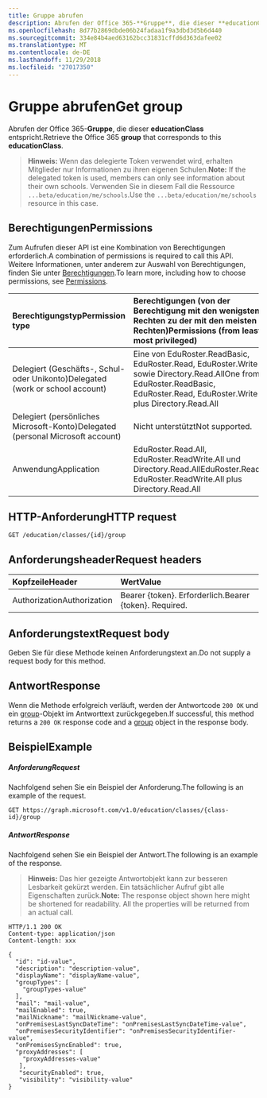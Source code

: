 ```yaml
---
title: Gruppe abrufen
description: Abrufen der Office 365-**Gruppe**, die dieser **educationClass** entspricht.
ms.openlocfilehash: 8d77b2869dbde06b24fadaa1f9a3dbd3d5b6d440
ms.sourcegitcommit: 334e84b4aed63162bcc31831cffd6d363dafee02
ms.translationtype: MT
ms.contentlocale: de-DE
ms.lasthandoff: 11/29/2018
ms.locfileid: "27017350"
---
```

# <a name="get-group"></a><span data-ttu-id="181d8-103">Gruppe abrufen</span><span class="sxs-lookup"><span data-stu-id="181d8-103">Get group</span></span>

<span data-ttu-id="181d8-104">Abrufen der Office 365-**Gruppe**, die dieser **educationClass** entspricht.</span><span class="sxs-lookup"><span data-stu-id="181d8-104">Retrieve the Office 365 **group** that corresponds to this **educationClass**.</span></span>

><span data-ttu-id="181d8-105">**Hinweis:** Wenn das delegierte Token verwendet wird, erhalten Mitglieder nur Informationen zu ihren eigenen Schulen.</span><span class="sxs-lookup"><span data-stu-id="181d8-105">**Note:** If the delegated token is used, members can only see information about their own schools.</span></span> <span data-ttu-id="181d8-106">Verwenden Sie in diesem Fall die Ressource `...beta/education/me/schools`.</span><span class="sxs-lookup"><span data-stu-id="181d8-106">Use the `...beta/education/me/schools` resource in this case.</span></span>

## <a name="permissions"></a><span data-ttu-id="181d8-107">Berechtigungen</span><span class="sxs-lookup"><span data-stu-id="181d8-107">Permissions</span></span>
<span data-ttu-id="181d8-108">Zum Aufrufen dieser API ist eine Kombination von Berechtigungen erforderlich.</span><span class="sxs-lookup"><span data-stu-id="181d8-108">A combination of permissions is required to call this API.</span></span> <span data-ttu-id="181d8-109">Weitere Informationen, unter anderem zur Auswahl von Berechtigungen, finden Sie unter [Berechtigungen](/graph/permissions-reference).</span><span class="sxs-lookup"><span data-stu-id="181d8-109">To learn more, including how to choose permissions, see [Permissions](/graph/permissions-reference).</span></span>

|<span data-ttu-id="181d8-110">Berechtigungstyp</span><span class="sxs-lookup"><span data-stu-id="181d8-110">Permission type</span></span>      | <span data-ttu-id="181d8-111">Berechtigungen (von der Berechtigung mit den wenigsten Rechten zu der mit den meisten Rechten)</span><span class="sxs-lookup"><span data-stu-id="181d8-111">Permissions (from least to most privileged)</span></span>              |
|:--------------------|:---------------------------------------------------------|
|<span data-ttu-id="181d8-112">Delegiert (Geschäfts-, Schul- oder Unikonto)</span><span class="sxs-lookup"><span data-stu-id="181d8-112">Delegated (work or school account)</span></span> |  <span data-ttu-id="181d8-113">Eine von EduRoster.ReadBasic, EduRoster.Read, EduRoster.Write sowie Directory.Read.All</span><span class="sxs-lookup"><span data-stu-id="181d8-113">One from EduRoster.ReadBasic, EduRoster.Read, EduRoster.Write plus Directory.Read.All</span></span>|
|<span data-ttu-id="181d8-114">Delegiert (persönliches Microsoft-Konto)</span><span class="sxs-lookup"><span data-stu-id="181d8-114">Delegated (personal Microsoft account)</span></span> |  <span data-ttu-id="181d8-115">Nicht unterstützt</span><span class="sxs-lookup"><span data-stu-id="181d8-115">Not supported.</span></span>  |
|<span data-ttu-id="181d8-116">Anwendung</span><span class="sxs-lookup"><span data-stu-id="181d8-116">Application</span></span> | <span data-ttu-id="181d8-117">EduRoster.Read.All, EduRoster.ReadWrite.All und Directory.Read.All</span><span class="sxs-lookup"><span data-stu-id="181d8-117">EduRoster.Read.All, EduRoster.ReadWrite.All plus Directory.Read.All</span></span>| 

## <a name="http-request"></a><span data-ttu-id="181d8-118">HTTP-Anforderung</span><span class="sxs-lookup"><span data-stu-id="181d8-118">HTTP request</span></span>
<!-- { "blockType": "ignored" } -->
```http
GET /education/classes/{id}/group
```
## <a name="request-headers"></a><span data-ttu-id="181d8-119">Anforderungsheader</span><span class="sxs-lookup"><span data-stu-id="181d8-119">Request headers</span></span>
| <span data-ttu-id="181d8-120">Kopfzeile</span><span class="sxs-lookup"><span data-stu-id="181d8-120">Header</span></span>       | <span data-ttu-id="181d8-121">Wert</span><span class="sxs-lookup"><span data-stu-id="181d8-121">Value</span></span> |
|:---------------|:--------|
| <span data-ttu-id="181d8-122">Authorization</span><span class="sxs-lookup"><span data-stu-id="181d8-122">Authorization</span></span>  | <span data-ttu-id="181d8-p103">Bearer {token}. Erforderlich.</span><span class="sxs-lookup"><span data-stu-id="181d8-p103">Bearer {token}. Required.</span></span>  |

## <a name="request-body"></a><span data-ttu-id="181d8-125">Anforderungstext</span><span class="sxs-lookup"><span data-stu-id="181d8-125">Request body</span></span>
<span data-ttu-id="181d8-126">Geben Sie für diese Methode keinen Anforderungstext an.</span><span class="sxs-lookup"><span data-stu-id="181d8-126">Do not supply a request body for this method.</span></span>
## <a name="response"></a><span data-ttu-id="181d8-127">Antwort</span><span class="sxs-lookup"><span data-stu-id="181d8-127">Response</span></span>
<span data-ttu-id="181d8-128">Wenn die Methode erfolgreich verläuft, werden der Antwortcode `200 OK` und ein [group](../resources/group.md)-Objekt im Antworttext zurückgegeben.</span><span class="sxs-lookup"><span data-stu-id="181d8-128">If successful, this method returns a `200 OK` response code and a [group](../resources/group.md) object in the response body.</span></span>
## <a name="example"></a><span data-ttu-id="181d8-129">Beispiel</span><span class="sxs-lookup"><span data-stu-id="181d8-129">Example</span></span>
##### <a name="request"></a><span data-ttu-id="181d8-130">Anforderung</span><span class="sxs-lookup"><span data-stu-id="181d8-130">Request</span></span>
<span data-ttu-id="181d8-131">Nachfolgend sehen Sie ein Beispiel der Anforderung.</span><span class="sxs-lookup"><span data-stu-id="181d8-131">The following is an example of the request.</span></span>
<!-- {
  "blockType": "request",
  "name": "get_group"
}-->
```http
GET https://graph.microsoft.com/v1.0/education/classes/{class-id}/group
```
##### <a name="response"></a><span data-ttu-id="181d8-132">Antwort</span><span class="sxs-lookup"><span data-stu-id="181d8-132">Response</span></span>
<span data-ttu-id="181d8-133">Nachfolgend sehen Sie ein Beispiel der Antwort.</span><span class="sxs-lookup"><span data-stu-id="181d8-133">The following is an example of the response.</span></span> 

><span data-ttu-id="181d8-p104">**Hinweis:** Das hier gezeigte Antwortobjekt kann zur besseren Lesbarkeit gekürzt werden. Ein tatsächlicher Aufruf gibt alle Eigenschaften zurück.</span><span class="sxs-lookup"><span data-stu-id="181d8-p104">**Note:** The response object shown here might be shortened for readability. All the properties will be returned from an actual call.</span></span>

<!-- {
  "blockType": "response",
  "truncated": true,
  "@odata.type": "microsoft.graph.user",
  "isCollection": false
} -->
```http
HTTP/1.1 200 OK
Content-type: application/json
Content-length: xxx

{
  "id": "id-value",
  "description": "description-value",
  "displayName": "displayName-value",
  "groupTypes": [
    "groupTypes-value"
  ],
  "mail": "mail-value",
  "mailEnabled": true,
  "mailNickname": "mailNickname-value",
  "onPremisesLastSyncDateTime": "onPremisesLastSyncDateTime-value",
  "onPremisesSecurityIdentifier": "onPremisesSecurityIdentifier-value",
  "onPremisesSyncEnabled": true,
  "proxyAddresses": [
    "proxyAddresses-value"
   ],
   "securityEnabled": true,
   "visibility": "visibility-value"
}
```

<!-- uuid: 0087D9B3-1418-4C87-91C9-A18C6D93706B
2015-10-25 14:57:30 UTC -->
<!-- {
  "type": "#page.annotation",
  "description": "Get user",
  "keywords": "",
  "section": "documentation",
  "tocPath": ""
}-->